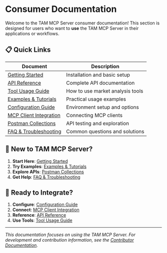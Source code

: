 # Consumer Documentation

Welcome to the TAM MCP Server consumer documentation! This section is designed for users who want to **use** the TAM MCP Server in their applications or workflows.

## 📋 Quick Links

| Document | Description |
|----------|-------------|
| [Getting Started](getting-started.md) | Installation and basic setup |
| [API Reference](api-reference.md) | Complete API documentation |
| [Tool Usage Guide](tools-guide.md) | How to use market analysis tools |
| [Examples & Tutorials](examples.md) | Practical usage examples |
| [Configuration Guide](configuration.md) | Environment setup and options |
| [MCP Client Integration](mcp-integration.md) | Connecting MCP clients |
| [Postman Collections](postman-guide.md) | API testing and exploration |
| [FAQ & Troubleshooting](faq.md) | Common questions and solutions |

## 🚀 New to TAM MCP Server?

1. **Start Here**: [Getting Started](getting-started.md)
2. **Try Examples**: [Examples & Tutorials](examples.md)
3. **Explore APIs**: [Postman Collections](postman-guide.md)
4. **Get Help**: [FAQ & Troubleshooting](faq.md)

## 🔧 Ready to Integrate?

1. **Configure**: [Configuration Guide](configuration.md)
2. **Connect**: [MCP Client Integration](mcp-integration.md)
3. **Reference**: [API Reference](api-reference.md)
4. **Use Tools**: [Tool Usage Guide](tools-guide.md)

---

*This documentation focuses on using the TAM MCP Server. For development and contribution information, see the [Contributor Documentation](../contributor/).*

